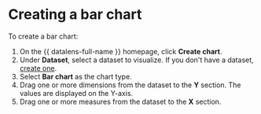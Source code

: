# Creating a bar chart

To create a bar chart:

1. On the {{ datalens-full-name }} homepage, click **Create chart**.
1. Under **Dataset**, select a dataset to visualize. If you don't have a dataset, [create one](../dataset/create.md).
1. Select **Bar chart** as the chart type.
1. Drag one or more dimensions from the dataset to the **Y** section. The values are displayed on the Y-axis.
1. Drag one or more measures from the dataset to the **X** section.